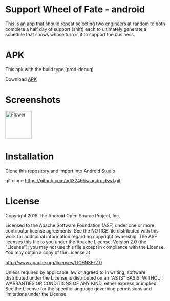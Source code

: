 # Support Wheel of Fate - android

This is an app that should repeat selecting two engineers at random to both complete a half day of support (shift) each to ultimately generate a schedule that shows whose turn is it to support the business.

# APK
This apk with the build type (prod-debug)

Download <a href="https://drive.google.com/file/d/1iwT6Pc07J6gKgunJgzu4zMEzL3HNwRnf/view?usp=sharing">APK</a>

# Screenshots
<a href="../html-link.htm"><img src="flower.jpg" style="width:82px; height:86px" title="White flower" alt="Flower"></a>

# Installation
Clone this repository and import into Android Studio

git clone https://github.com/adi3246/isaandroidswf.git

# License
Copyright 2018 The Android Open Source Project, Inc.

Licensed to the Apache Software Foundation (ASF) under one or more contributor license agreements. See the NOTICE file distributed with this work for additional information regarding copyright ownership. The ASF licenses this file to you under the Apache License, Version 2.0 (the "License"); you may not use this file except in compliance with the License. You may obtain a copy of the License at

http://www.apache.org/licenses/LICENSE-2.0

Unless required by applicable law or agreed to in writing, software distributed under the License is distributed on an "AS IS" BASIS, WITHOUT WARRANTIES OR CONDITIONS OF ANY KIND, either express or implied. See the License for the specific language governing permissions and limitations under the License.
